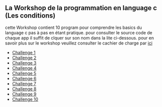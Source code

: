 <h2>La Workshop de la programmation en language c (Les conditions)</h2>

<p>
	cette Workshop contient 10 program pour comprendre les basics du language c pas à pas en étant pratique.
	pour consulter le source code de chaque app il suffit de clquer sur son nom dans la lite ci-dessous.
	pour en savoir plus sur le workshop veuillez consulter le cachier de charge par <a href="https://github.com/imanegannaoui/Langage-C/blob/main/Conditions.md">ici</a> 
	<ul>
		<li><a href='https://github.com/omarKazoum/c_programming_workshop_les_conditions/tree/main/Challenge%201'>Challenge 1</a> </li>
		<li><a href='https://github.com/omarKazoum/c_programming_workshop_les_conditions/tree/main/Challenge%202'>Challenge 2</a> </li>
		<li><a href='https://github.com/omarKazoum/c_programming_workshop_les_conditions/tree/main/Challenge%203'>Challenge 3</a> </li>
		<li><a href='https://github.com/omarKazoum/c_programming_workshop_les_conditions/tree/main/Challenge%204'>Challenge 4</a> </li>
		<li><a href='https://github.com/omarKazoum/c_programming_workshop_les_conditions/tree/main/Challenge%205'>Challenge 5</a> </li>
		<li><a href='https://github.com/omarKazoum/c_programming_workshop_les_conditions/tree/main/Challenge%206'>Challenge 6</a> </li>
		<li><a href='https://github.com/omarKazoum/c_programming_workshop_les_conditions/tree/main/Challenge%207'>Challenge 7</a> </li>
		<li><a href='https://github.com/omarKazoum/c_programming_workshop_les_conditions/tree/main/Challenge%208'>Challenge 8</a> </li>
		<li><a href='https://github.com/omarKazoum/c_programming_workshop_les_conditions/tree/main/Challenge%209'>Challenge 9</a> </li>
		<li><a href='https://github.com/omarKazoum/c_programming_workshop_les_conditions/tree/main/Challenge%2010'>Challenge 10</a> </li>
	</ul>


</p>